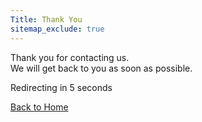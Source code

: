 ```yaml
---
Title: Thank You
sitemap_exclude: true
---
```


Thank you for contacting us.  
We will get back to you as soon as possible.

<p id="message">Redirecting in <span id="seconds">5</span> seconds</p>
<a href="/" class="btn btn-arrow btn-solid btn-primary">Back to Home</a>

<script>
    let timeLeft = 5;    
    function updateCountdown() {
        const secondsElement = document.getElementById('seconds');
        
        if (secondsElement) {
            secondsElement.textContent = timeLeft;
        }
        
        if (timeLeft === 0) {
            // Set a flag to ensure the modal is closed on the previous page
            sessionStorage.setItem('modal-closed', 'true');

            // Redirect to the previous page, forcing a fresh load
            const previousPageUrl = document.referrer;

            if (previousPageUrl) {
                window.location.href = previousPageUrl;
            } else {
                window.location.reload();
                window.history.back();
            }
        } else {
            timeLeft--;
            setTimeout(updateCountdown, 1000);
        }
    }
    
    // Start the countdown when the script loads
    updateCountdown();
</script>